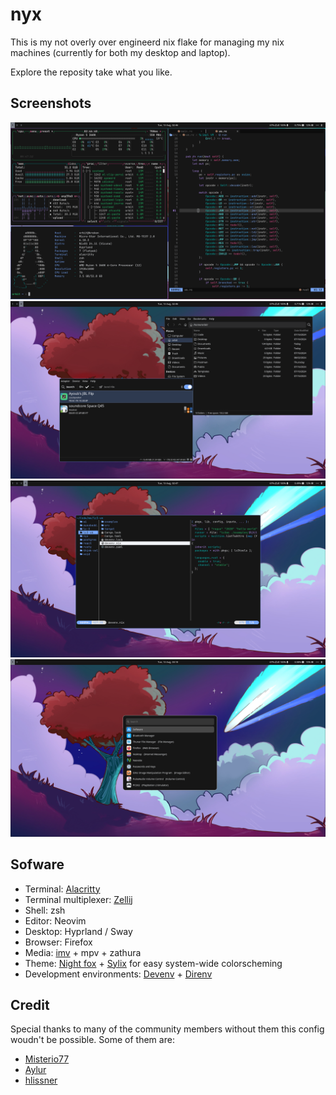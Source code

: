 # nyx

This is my not overly over engineerd nix flake for managing my nix machines (currently for both my desktop and laptop).

Explore the reposity take what you like.

## Screenshots

![Terminal](/assets/images/doc/primary.png)
![GUI file manager](/assets/images/doc/gui-file-manager.png)
![TUI file manager](/assets/images/doc/tui-file-manager.png)
![Application Launcher](/assets/images/doc/application-launcher.png)

## Sofware

- Terminal: [Alacritty](https://github.com/alacritty/alacritty)
- Terminal multiplexer: [Zellij](https://github.com/zellij-org/zellij)
- Shell: zsh
- Editor: Neovim
- Desktop: Hyprland / Sway
- Browser: Firefox
- Media: [imv](https://sr.ht/~exec64/imv/) + mpv + zathura
- Theme: [Night fox](https://github.com/EdenEast/nightfox.nvim/blob/main/extra/carbonfox/base16.yaml) + [Sylix](https://github.com/danth/stylix) for easy system-wide colorscheming
- Development environments: [Devenv](https://github.com/cachix/devenv) + [Direnv](https://github.com/nix-community/nix-direnv)

## Credit

Special thanks to many of the community members without them this config woudn't be possible. Some of them are:

- [Misterio77](https://github.com/Misterio77/nix-config)
- [Aylur](https://github.com/Aylur/dotfiles)
- [hlissner](https://github.com/hlissner/dotfiles)
